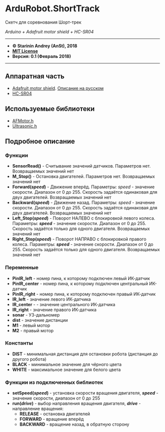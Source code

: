 # ArduRobot.ShortTrack

Скетч для соревнования Шорт-трек

*Arduino + Adafruit motor shield + HC-SR04*

***

*  **&copy; Starinin Andrey (AnSt), 2018**
*  **[MIT License](LICENSE)**
*  **Версия: 0.1 (Февраль 2018)**

***

## Аппаратная часть
* [Adafruit motor shield](https://www.adafruit.com/product/81#Learn). [Описание на русском](http://zelectro.cc/Adafruit_motor_shield)
* [HC-SR04]()

## Используемые библиотеки
* [AFMotor.h](Library/AFMotor.h)
* [Ultrasonic.h](Library/Ultrasonic.h)

## Подробное описание
### Функции
* **SensorRead()** - Считывание значений датчиков. Параметров нет. Возвращаемых значений нет
* **M_Stop()** - Остановка двигателей. Параметров нет. Возвращаемых значений нет
* **Forward(*speed*)** - Движение вперёд. Параметры: *speed* - значение скорости. Диапазон от 0 до 255. Скорость задаётся одинаковая для двух двигателей. Возвращаемых значений нет
* **Backward(*speed*)** - Движение назад. Параметры: *speed* - значение скорости. Диапазон от 0 до 255. Скорость задаётся одинаковая для двух двигателей. Возвращаемых значений нет
* **Left_Stop(*speed*)** - Поворот НАЛЕВО с блокировкой левого колеса. Параметры: ***speed*** - значение скорости. Диапазон от 0 до 255. Скорость задаётся только для одного двигателя. Возвращаемых значений нет
* **Right_Stop(*speed*)** - Поворот НАПРАВО с блокировкой правого колеса. Параметры: ***speed*** - значение скорости. Диапазон от 0 до 255. Скорость задаётся только для одного двигателя. Возвращаемых значений нет

### Переменные
* **PinIR_left** - номер пина, к которому подключен левый ИК-датчик
* **PinIR_center** - номер пина, к которому подключен центральный ИК-датчик
* **PinIR_right** - номер пина, к которому подключен правый ИК-датчик
* **IR_left** - значение левого ИК-датчика
* **IR_center** - - значение центрального ИК-датчика
* **IR_right** - значение правого ИК-датчика
* **sonar** - УЗ-дальномер
* **dist** - значение дистанции
* **M1** - левый мотор
* **M2** - правый мотор

### Константы
* **DIST** - минимальная дистанция для остановки робота (дистанция до другого робота)
* **BLACK** - минимальное значение для чёрного цвета
* **WHITE** - максимальное значение для белого цвета

### Функции из подключенных библиотек
* **setSpeed(*speed*)** - установка скорости вращения двигателя, ***speed*** - значение скорости, диапазон от 0 до 255
* **run(*drive*)** - выбор направления вращения двигателя, ***drive*** - направление вращения:
  + **RELEASE** - остановка двигателей
  + **FORWARD** - вращение вперёд
  + **BACKWARD** - вращение назад, в обратную сторону